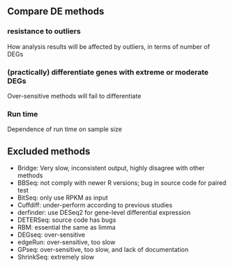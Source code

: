
## Compare DE methods

### resistance to outliers

How analysis results will be affected by outliers, in terms of number of DEGs

### (practically) differentiate genes with extreme or moderate DEGs

Over-sensitive methods will fail to differentiate

### Run time

Dependence of run time on sample size


## Excluded methods

  - Bridge: Very slow, inconsistent output, highly disagree with other methods
  - BBSeq: not comply with newer R versions; bug in source code for paired test
  - BitSeq: only use RPKM as input
  - Cuffdiff: under-perform according to previous studies
  - derfinder: use DESeq2 for gene-level differential expression
  - DETERSeq: source code has bugs
  - RBM: essential the same as limma
  - DEGseq: over-sensitive 
  - edgeRun: over-sensitive, too slow
  - GPseq: over-sensitive, too slow, and lack of documentation
  - ShrinkSeq: extremely slow
  
  
